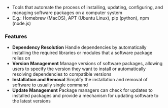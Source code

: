 - Tools that automate the process of installing, updating, configuring, and managing software packages on a computer system
- E.g.: Homebrew (MacOS), APT (Ubuntu Linux), pip (python), npm (node.js)

### Features
- **Dependency Resolution**
Handle dependencies by automatically installing the required libraries or modules that a software package relies on
- **Version Management**
Manage versions of software packages, allowing users to specify the version they want to install or automatically resolving dependencies to compatible versions
- **Installation and Removal**
Simplify the installation and removal of software to usually single command
- **Update Management**
Package managers can check for updates to installed packages and provide a mechanism for updating software to the latest versions